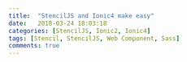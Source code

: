 ```yaml
---
title:  "StencilJS and Ionic4 make easy"
date:   2018-03-24 18:03:18
categories: [StencilJS, Ionic2, Ionic4]
tags: [Stencil, StencilJS, Web Component, Sass]
comments: true
---
```

